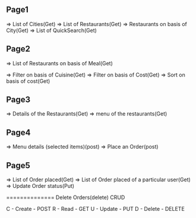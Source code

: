 ## Page1

=> List of Cities(Get)
=> List of Restaurants(Get)
=> Restaurants on basis of City(Get)
=> List of QuickSearch(Get)

## Page2

=> List of Restaurants on basis of Meal(Get)

=> Filter on basis of Cuisine(Get)
=> Filter on basis of Cost(Get)
=> Sort on basis of cost(Get)

## Page3

=> Details of the Restaurants(Get)
=> menu of the restaurants(Get)

## Page4

=> Menu details (selected items)(post)
=> Place an Order(post)

## Page5

=> List of Order placed(Get)
=> List of Order placed of a particular user(Get)
=> Update Order status(Put)

==============
Delete Orders(delete)
CRUD

C - Create - POST
R - Read - GET
U - Update - PUT
D - Delete - DELETE
